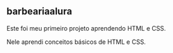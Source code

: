 ## barbeariaalura

<p>Este foi meu primeiro projeto aprendendo HTML e CSS.</p>
  <p>Nele aprendi conceitos básicos de HTML e CSS.</p>
